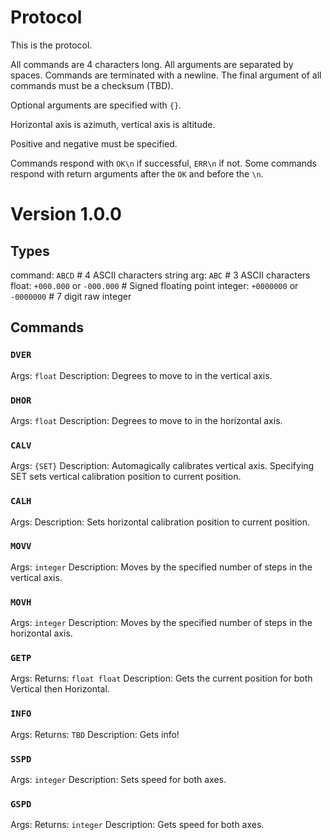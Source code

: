 # Protocol
This is the protocol.

All commands are 4 characters long. All arguments are separated by spaces.
Commands are terminated with a newline. The final argument of all commands must
be a checksum (TBD).

Optional arguments are specified with `{}`.

Horizontal axis is azimuth, vertical axis is altitude.

Positive and negative must be specified.

Commands respond with `OK\n` if successful, `ERR\n` if not. Some commands
respond with return arguments after the `OK` and before the `\n`.

# Version 1.0.0

## Types
command:    `ABCD` # 4 ASCII characters
string arg: `ABC`  # 3 ASCII characters
float:      `+000.000` or `-000.000` # Signed floating point
integer:    `+0000000` or `-0000000` # 7 digit raw integer


## Commands
### `DVER`
Args: `float`
Description: Degrees to move to in the vertical axis.

### `DHOR`
Args: `float`
Description: Degrees to move to in the horizontal axis.

### `CALV`
Args: `{SET}`
Description: Automagically calibrates vertical axis. Specifying SET sets 
vertical calibration position to current position.

### `CALH`
Args:
Description: Sets horizontal calibration position to current position.

### `MOVV`
Args: `integer`
Description: Moves by the specified number of steps in the vertical axis.

### `MOVH`
Args: `integer`
Description: Moves by the specified number of steps in the horizontal axis.

### `GETP`
Args:
Returns: `float float`
Description: Gets the current position for both Vertical then Horizontal.

### `INFO`
Args:
Returns: `TBD`
Description: Gets info!

### `SSPD`
Args: `integer`
Description: Sets speed for both axes.

### `GSPD`
Args:
Returns: `integer`
Description: Gets speed for both axes.
